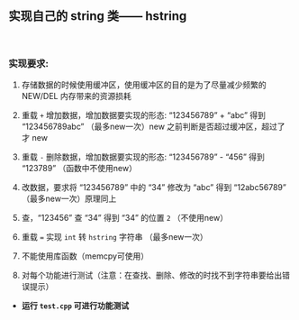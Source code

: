 ## 实现自己的 string 类—— hstring
<br>

### 实现要求:
1. 存储数据的时候使用缓冲区，使用缓冲区的目的是为了尽量减少频繁的 NEW/DEL 内存带来的资源损耗  

2. 重载 `+` 增加数据，增加数据要实现的形态: “123456789” + “abc”  得到 “123456789abc” （最多new一次）new 之前判断是否超过缓冲区，超过了才 new  

3. 重载 `-` 删除数据，增加数据要实现的形态: “123456789” - “456”  得到 “123789” （函数中不使用new）  

4. 改数据，要求将 “123456789” 中的 “34” 修改为 “abc” 得到 “12abc56789” （最多new一次）原理同上  

5. 查，“123456” 查 “34” 得到 “34” 的位置 `2` （不使用new）  

6. 重载 `=` 实现 `int` 转 `hstring` 字符串 （最多new一次）  

7. 不能使用库函数（memcpy可使用）  

8. 对每个功能进行测试（注意：在查找、删除、修改的时找不到字符串要给出错误提示）  

- **运行 `test.cpp` 可进行功能测试**  

